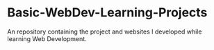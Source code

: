 # Basic-WebDev-Learning-Projects
An repository containing the project and websites I developed while learning Web Development.
